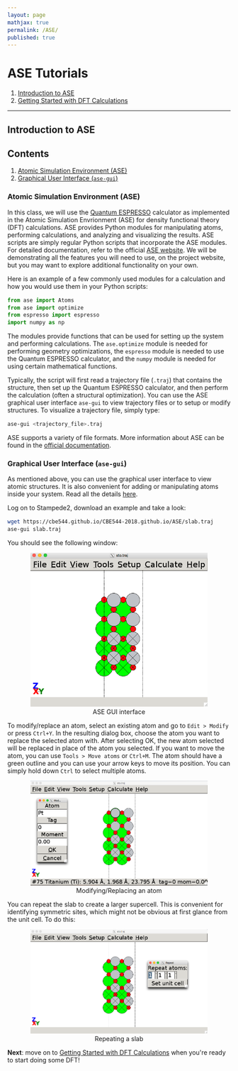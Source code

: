 ```yaml
---
layout: page
mathjax: true
permalink: /ASE/
published: true
---
```


# ASE Tutorials
1. [Introduction to ASE](../ASE/)
2. [Getting Started with DFT Calculations](Getting_Started/)


____

## Introduction to ASE

## Contents
1. [Atomic Simulation Environment (ASE)](#backgroun)
2. [Graphical User Interface (`ase-gui`)](#ase-gui)

<a name='background'></a>

### Atomic Simulation Environment (ASE) ###
In this class, we will use the [Quantum ESPRESSO](http://www.quantum-espresso.org) calculator as implemented in the Atomic Simulation Envrionment (ASE) for density functional theory (DFT) calculations. ASE provides Python modules for manipulating atoms, performing calculations, and analyzing and visualizing the results. ASE scripts are simply regular Python scripts that incorporate the ASE modules. For detailed documentation, refer to the official [ASE website](http://wiki.fysik.dtu.dk/ase/index.html). We will be demonstrating all the features you will need to use, on the project website, but you may want to explore additional functionality on your own.

Here is an example of a few commonly used modules for a calculation and how you would use them in your Python scripts:

```python
from ase import Atoms
from ase import optimize
from espresso import espresso
import numpy as np
```

The modules provide functions that can be used for setting up the system and performing calculations. The `ase.optimize` module is needed for performing geometry optimizations, the `espresso` module is needed to use the Quantum ESPRESSO calculator, and the `numpy` module is needed for using certain mathematical functions.

Typically, the script will first read a trajectory file (`.traj`) that contains the structure, then set up the Quantum ESPRESSO calculator, and then perform the calculation (often a structural optimization). You can use the ASE graphical user interface `ase-gui` to view trajectory files or to setup or modify structures. To visualize a trajectory file, simply type:

```bash
ase-gui <trajectory_file>.traj
```

ASE supports a variety of file formats. More information about ASE can be found in the [official documentation](http://wiki.fysik.dtu.dk/ase/ase/ase.html).

<a name='ase-gui'></a>

### Graphical User Interface (`ase-gui`) ###

As mentioned above, you can use the graphical user interface to view atomic structures. It is also convenient for adding or manipulating atoms inside your system. Read all the details [here](http://wiki.fysik.dtu.dk/ase/ase/gui/gui.html).

Log on to Stampede2, download an example and take a look:

```bash
wget https://cbe544.github.io/CBE544-2018.github.io/ASE/slab.traj
ase-gui slab.traj
```

You should see the following window:

<center><img src="Images/gui-slab.png" alt="window" style="width: 400px;"/><br>
ASE GUI interface
</center>

To modify/replace an atom, select an existing atom and go to `Edit > Modify` or press `Ctrl+Y`. In the resulting dialog box, choose the atom you want to replace the selected atom with. After selecting OK, the new atom selected will be replaced in place of the atom you selected. If you want to move the atom, you can use `Tools > Move atoms` or `Ctrl+M`. The atom should have a green outline and you can use your arrow keys to move its position. You can simply hold down `Ctrl` to select multiple atoms.

<center><img src="Images/gui-mod.png" alt="add" style="width: 400px;"/><br>
Modifying/Replacing an atom
</center>

You can repeat the slab to create a larger supercell. This is convenient for identifying symmetric sites, which might not be obvious at first glance from the unit cell. To do this:

<center><img src="Images/gui-repeat.png" alt="add" style="width: 400px;"/><br>
Repeating a slab
</center>

**Next**: move on to [Getting Started with DFT Calculations](Getting_Started/) when you're ready to start doing some DFT!
